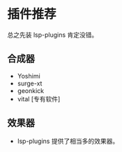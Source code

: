 # 插件推荐

总之先装 lsp-plugins 肯定没错。

## 合成器

- Yoshimi
- surge-xt
- geonkick
- vital [专有软件]

## 效果器

- lsp-plugins 提供了相当多的效果器。
